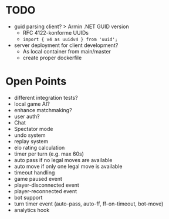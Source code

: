 # TODO
- guid parsing client? > Armin .NET GUID version
    - RFC 4122-konforme UUIDs
    - `import { v4 as uuidv4 } from 'uuid';`
- server deployment for client development?
    - As local container from main/master
    - create proper dockerfile

# Open Points
- different integration tests?
- local game AI?
- enhance matchmaking?
- user auth?
- Chat
- Spectator mode
- undo system
- replay system
- elo rating calculation
- timer per turn (e.g. max 60s)
- auto pass if no legal moves are available
- auto move if only one legal move is available
- timeout handling
- game paused event
- player-disconnected event
- player-reconnected event
- bot support
- turn timer event (auto-pass, auto-ff, ff-on-timeout, bot-move)
- analytics hook
